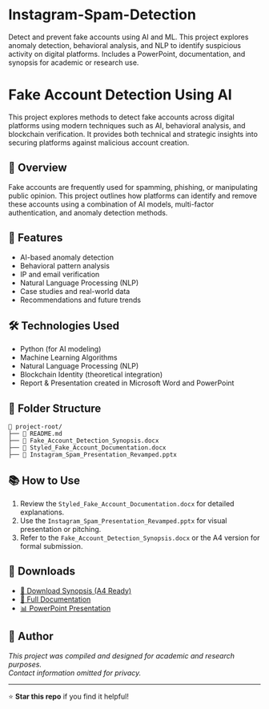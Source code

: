 # Instagram-Spam-Detection
Detect and prevent fake accounts using AI and ML. This project explores anomaly detection, behavioral analysis, and NLP to identify suspicious activity on digital platforms. Includes a PowerPoint, documentation, and synopsis for academic or research use.

# Fake Account Detection Using AI

This project explores methods to detect fake accounts across digital platforms using modern techniques such as AI, behavioral analysis, and blockchain verification. It provides both technical and strategic insights into securing platforms against malicious account creation.

## 📄 Overview

Fake accounts are frequently used for spamming, phishing, or manipulating public opinion. This project outlines how platforms can identify and remove these accounts using a combination of AI models, multi-factor authentication, and anomaly detection methods.

## 🚀 Features

- AI-based anomaly detection
- Behavioral pattern analysis
- IP and email verification
- Natural Language Processing (NLP)
- Case studies and real-world data
- Recommendations and future trends

## 🛠 Technologies Used

- Python (for AI modeling)
- Machine Learning Algorithms
- Natural Language Processing (NLP)
- Blockchain Identity (theoretical integration)
- Report & Presentation created in Microsoft Word and PowerPoint

## 📁 Folder Structure

```
📂 project-root/
├── 📄 README.md
├── 📄 Fake_Account_Detection_Synopsis.docx
├── 📄 Styled_Fake_Account_Documentation.docx
├── 📄 Instagram_Spam_Presentation_Revamped.pptx
```

## 📚 How to Use

1. Review the `Styled_Fake_Account_Documentation.docx` for detailed explanations.
2. Use the `Instagram_Spam_Presentation_Revamped.pptx` for visual presentation or pitching.
3. Refer to the `Fake_Account_Detection_Synopsis.docx` or the A4 version for formal submission.

## 📎 Downloads

- [📄 Download Synopsis (A4 Ready)](Fake_Account_Detection_Synopsis_A4.docx)
- [📄 Full Documentation](Styled_Fake_Account_Documentation.docx)
- [📊 PowerPoint Presentation](Instagram_Spam_Presentation_Revamped.pptx)

## 👤 Author

*This project was compiled and designed for academic and research purposes.*  
*Contact information omitted for privacy.*

---

⭐ **Star this repo** if you find it helpful!
